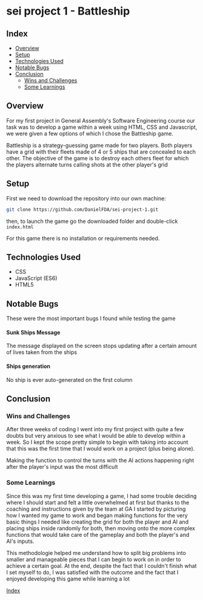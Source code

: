# sei project 1 - Battleship

## Index
* [Overview](./README.md#overview)
* [Setup](./README.md#setup)
* [Technologies Used](./README.md#technologies-used)
* [Notable Bugs](./README.md#notable-bugs)
* [Conclusion](./README.md#conclusion)
	* [Wins and Challenges](./README.md#wins-and-challenges)
	* [Some Learnings](./README.md#some-learnings)


## Overview 

For my first project in General Assembly's Software Engineering course our task was to develop a game within a week using HTML, CSS and Javascript, we were given a few options of which I chose the Battleship game.

Battleship is a strategy-guessing game made for two players. Both players have a grid with their fleets made of 4 or 5 ships that are concealed to each other. The objective of the game is to destroy each others fleet for which the players alternate turns calling shots at the other player's grid

## Setup

First we need to download the repository into our own machine:
```bash 
git clone https://github.com/DanielFDA/sei-project-1.git
```

then, to launch the game go the downloaded folder and double-click `index.html`

For this game there is no installation or requirements needed.

## Technologies Used
* CSS
* JavaScript (ES6)
* HTML5

## Notable Bugs

These were the most important bugs I found while testing the game

#### Sunk Ships Message
The message displayed on the screen stops updating after a certain amount of lives taken from the ships

#### Ships generation
No ship is ever auto-generated on the first column

## Conclusion

### Wins and Challenges
After three weeks of coding I went into my first project with quite a few doubts but very anxious to see what I would be able to develop within a week. So I kept the scope pretty simple to begin with taking into account that this was the first time that I would work on a project (plus being alone).

Making the function to control the turns with the AI actions happening right after the player's input was the most difficult


### Some Learnings

Since this was my first time developing a game, I had some trouble deciding where I should start and felt a little overwhelmed at first but thanks to the coaching and instructions given by the team at GA I started by picturing how I wanted my game to work and began making functions for the very basic things I needed like creating the grid for both the player and AI and placing ships inside randomly for both, then moving onto the more complex functions that would take care of the gameplay and both the player's and AI's inputs.

This methodologie helped me understand how to split big problems into smaller and manageable pieces that I can begin to work on in order to achieve a certain goal. At the end, despite the fact that I couldn't finish what I set myself to do, I was satisfied with the outcome and the fact that I enjoyed developing this game while learning a lot

[Index](./README.md##index)